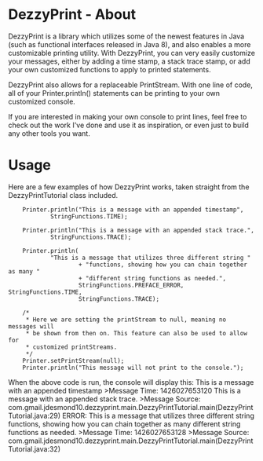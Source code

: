 # DezzyPrint - About
DezzyPrint is a library which utilizes some of the newest features in
Java (such as functional interfaces released in Java 8), and also
enables a more customizable printing utility. With DezzyPrint, you
can very easily customize your messages, either by adding a time
stamp, a stack trace stamp, or add your own customized functions to
apply to printed statements.
 
DezzyPrint also allows for a replaceable PrintStream. With one line
of code, all of your Printer.println() statements can be printing to
your own customized console.

If you are interested in making your own console to print lines, feel free to check out the work I've done and use it as inspiration, or even just to build any other tools you want.

# Usage
Here are a few examples of how DezzyPrint works, taken straight from the DezzyPrintTutorial class included.

		Printer.println("This is a message with an appended timestamp",
				StringFunctions.TIME);

		Printer.println("This is a message with an appended stack trace.",
				StringFunctions.TRACE);

		Printer.println(
				"This is a message that utilizes three different string "
						+ "functions, showing how you can chain together as many "
						+ "different string functions as needed.",
						StringFunctions.PREFACE_ERROR, StringFunctions.TIME,
						StringFunctions.TRACE);

		/*
		 * Here we are setting the printStream to null, meaning no messages will
		 * be shown from then on. This feature can also be used to allow for
		 * customized printStreams.
		 */
		Printer.setPrintStream(null);
		Printer.println("This message will not print to the console.");
		
When the above code is run, the console will display this:
  	This is a message with an appended timestamp
  		>Message Time: 1426027653120
	This is a message with an appended stack trace.
  		>Message Source: com.gmail.jdesmond10.dezzyprint.main.DezzyPrintTutorial.main(DezzyPrintTutorial.java:29)
  	ERROR:  This is a message that utilizes three different string functions, showing how you can chain together as many different string functions as needed.
  	  	>Message Time: 1426027653128
  	  	>Message Source: com.gmail.jdesmond10.dezzyprint.main.DezzyPrintTutorial.main(DezzyPrintTutorial.java:32)



